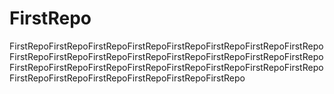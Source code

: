 # FirstRepo
FirstRepoFirstRepoFirstRepoFirstRepoFirstRepoFirstRepoFirstRepoFirstRepoFirstRepoFirstRepoFirstRepoFirstRepoFirstRepoFirstRepoFirstRepoFirstRepoFirstRepoFirstRepoFirstRepoFirstRepoFirstRepoFirstRepoFirstRepoFirstRepoFirstRepoFirstRepoFirstRepoFirstRepoFirstRepoFirstRepo
